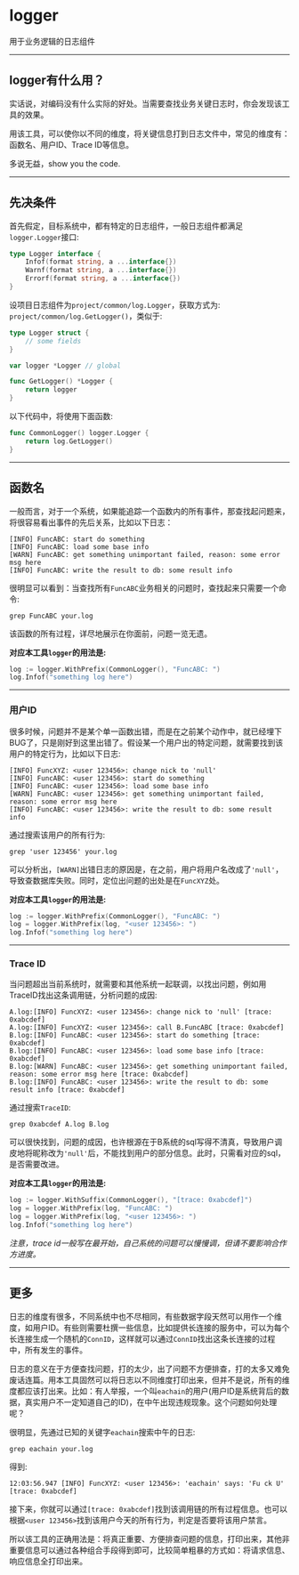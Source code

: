 # logger
用于业务逻辑的日志组件

---

## logger有什么用？

实话说，对编码没有什么实际的好处。当需要查找业务关键日志时，你会发现该工具的效果。

用该工具，可以使你以不同的维度，将关键信息打到日志文件中，常见的维度有：函数名、用户ID、Trace ID等信息。

多说无益，show you the code.

---

## 先决条件

首先假定，目标系统中，都有特定的日志组件，一般日志组件都满足`logger.Logger`接口:

```go
type Logger interface {
	Infof(format string, a ...interface{})
	Warnf(format string, a ...interface{})
	Errorf(format string, a ...interface{})
}
```

设项目日志组件为`project/common/log.Logger`，获取方式为: `project/common/log.GetLogger()`，类似于:

```go
type Logger struct {
	// some fields
}

var logger *Logger // global

func GetLogger() *Logger {
	return logger
}
```

以下代码中，将使用下面函数:

```go
func CommonLogger() logger.Logger {
	return log.GetLogger()
}
```

---

## 函数名

一般而言，对于一个系统，如果能追踪一个函数内的所有事件，那查找起问题来，将很容易看出事件的先后关系，比如以下日志：

```
[INFO] FuncABC: start do something
[INFO] FuncABC: load some base info
[WARN] FuncABC: get something unimportant failed, reason: some error msg here
[INFO] FuncABC: write the result to db: some result info
```

很明显可以看到：当查找所有`FuncABC`业务相关的问题时，查找起来只需要一个命令:

```
grep FuncABC your.log
```

该函数的所有过程，详尽地展示在你面前，问题一览无遗。

**对应本工具`logger`的用法是:**

```go
log := logger.WithPrefix(CommonLogger(), "FuncABC: ")
log.Infof("something log here")
```

---

### 用户ID

很多时候，问题并不是某个单一函数出错，而是在之前某个动作中，就已经埋下BUG了，只是刚好到这里出错了。假设某一个用户出的特定问题，就需要找到该用户的特定行为，比如以下日志:

```
[INFO] FuncXYZ: <user 123456>: change nick to 'null'
[INFO] FuncABC: <user 123456>: start do something
[INFO] FuncABC: <user 123456>: load some base info
[WARN] FuncABC: <user 123456>: get something unimportant failed, reason: some error msg here
[INFO] FuncABC: <user 123456>: write the result to db: some result info
```

通过搜索该用户的所有行为:

```
grep 'user 123456' your.log
```

可以分析出，`[WARN]`出错日志的原因是，在之前，用户将用户名改成了`'null'`，导致查数据库失败。同时，定位出问题的出处是在`FuncXYZ`处。

**对应本工具`logger`的用法是:**

```go
log := logger.WithPrefix(CommonLogger(), "FuncABC: ")
log = logger.WithPrefix(log, "<user 123456>: ")
log.Infof("something log here")
```

---

### Trace ID

当问题超出当前系统时，就需要和其他系统一起联调，以找出问题，例如用TraceID找出这条调用链，分析问题的成因:

```
A.log:[INFO] FuncXYZ: <user 123456>: change nick to 'null' [trace: 0xabcdef]
A.log:[INFO] FuncXYZ: <user 123456>: call B.FuncABC [trace: 0xabcdef]
B.log:[INFO] FuncABC: <user 123456>: start do something [trace: 0xabcdef]
B.log:[INFO] FuncABC: <user 123456>: load some base info [trace: 0xabcdef]
B.log:[WARN] FuncABC: <user 123456>: get something unimportant failed, reason: some error msg here [trace: 0xabcdef]
B.log:[INFO] FuncABC: <user 123456>: write the result to db: some result info [trace: 0xabcdef]
```

通过搜索`TraceID`:

```
grep 0xabcdef A.log B.log
```

可以很快找到，问题的成因，也许根源在于B系统的sql写得不清真，导致用户调皮地将昵称改为`'null'`后，不能找到用户的部分信息。此时，只需看对应的sql，是否需要改进。

**对应本工具`logger`的用法是:**

```go
log := logger.WithSuffix(CommonLogger(), "[trace: 0xabcdef]")
log = logger.WithPrefix(log, "FuncABC: ")
log = logger.WithPrefix(log, "<user 123456>: ")
log.Infof("something log here")
```

*注意，trace id一般写在最开始，自己系统的问题可以慢慢调，但请不要影响合作方进度。*

---

## 更多

日志的维度有很多，不同系统中也不尽相同，有些数据字段天然可以用作一个维度，如用户ID。有些则需要杜撰一些信息，比如提供长连接的服务中，可以为每个长连接生成一个随机的`ConnID`，这样就可以通过`ConnID`找出这条长连接的过程中，所有发生的事件。

日志的意义在于方便查找问题，打的太少，出了问题不方便排查，打的太多又难免废话连篇。用本工具固然可以将日志以不同维度打印出来，但并不是说，所有的维度都应该打出来。比如：有人举报，一个叫`eachain`的用户(用户ID是系统背后的数据，真实用户不一定知道自己的ID)，在中午出现违规现象。这个问题如何处理呢？

很明显，先通过已知的关键字`eachain`搜索中午的日志:

```
grep eachain your.log
```

得到:

```
12:03:56.947 [INFO] FuncXYZ: <user 123456>: 'eachain' says: 'Fu ck U' [trace: 0xabcdef]
```

接下来，你就可以通过`[trace: 0xabcdef]`找到该调用链的所有过程信息。也可以根据`<user 123456>`找到该用户今天的所有行为，判定是否要将该用户禁言。

所以该工具的正确用法是：将真正重要、方便排查问题的信息，打印出来，其他非重要信息可以通过各种组合手段得到即可，比较简单粗暴的方式如：将请求信息、响应信息全打印出来。
